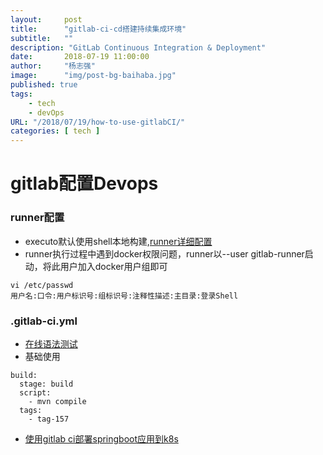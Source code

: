 ```yaml
---
layout:     post
title:      "gitlab-ci-cd搭建持续集成环境"
subtitle:   ""
description: "GitLab Continuous Integration & Deployment"
date:       2018-07-19 11:00:00
author:     "杨志强"
image:      "img/post-bg-baihaba.jpg"
published: true
tags:
    - tech
    - devOps
URL: "/2018/07/19/how-to-use-gitlabCI/"
categories: [ tech ]
---
```


# gitlab配置Devops
### runner配置
- executo默认使用shell本地构建,[runner详细配置](https://gitlab.com/gitlab-org/gitlab-runner/blob/master/docs/configuration/advanced-configuration.md "runner配置")
- runner执行过程中遇到docker权限问题，runner以--user gitlab-runner启动，将此用户加入docker用户组即可
```
vi /etc/passwd
用户名:口令:用户标识号:组标识号:注释性描述:主目录:登录Shell
```

### .gitlab-ci.yml
- [在线语法测试](http://192.168.251.157/root/spring-boot-docker/-/ci/lint)
- 基础使用

```
build:
  stage: build
  script:
    - mvn compile
  tags:
    - tag-157
```
- [使用gitlab ci部署springboot应用到k8s](https://about.gitlab.com/2016/12/14/continuous-delivery-of-a-spring-boot-application-with-gitlab-ci-and-kubernetes/ "使用gitlab ci部署springboot应用到k8s")
